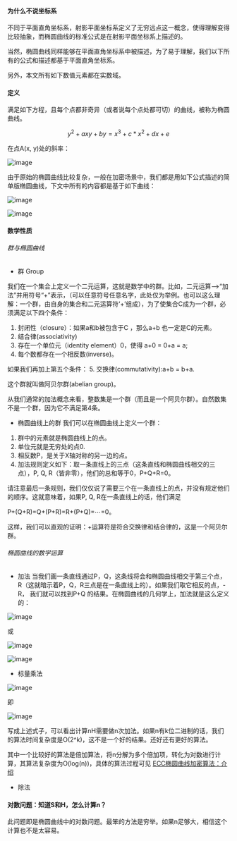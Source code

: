 #### 为什么不说坐标系
不同于平面直角坐标系，射影平面坐标系定义了无穷远点这一概念，使得理解变得比较抽象，而椭圆曲线的标准公式是在射影平面坐标系上描述的。

当然，椭圆曲线同样能够在平面直角坐标系中被描述，为了易于理解，我们以下所有的公式和描述都基于平面直角坐标系。

另外，本文所有如下数值元素都在实数域。

#### 定义
满足如下方程，且每个点都非奇异（或者说每个点处都可切）的曲线，被称为椭圆曲线。  
```math
y^2 + axy + by = x^3 + c*x^2 + dx + e
```

在点A(x, y)处的斜率：

![image](http://latex.codecogs.com/gif.latex?\\k=(3x^2+2cx+d-ay)/(2y+ax+b))


由于原始的椭圆曲线比较复杂，一般在加密场景中，我们都是用如下公式描述的简单版椭圆曲线，下文中所有的内容都是基于如下曲线：

![image](http://latex.codecogs.com/gif.latex?\\y^2=x^3+ax+b)

![image](http://latex.codecogs.com/gif.latex?\\4a^3+27b^2%3C%3E0)


#### 数学性质

###### 群与椭圆曲线

- 群 Group

我们在一个集合上定义一个二元运算，这就是数学中的群。比如，二元运算-->“加法”并用符号“+”表示，（可以任意符号任意名字，此处仅为举例。也可以这么理解：一个群，由自身的集合和二元运算符‘+’组成），为了使集合C成为一个群，必须满足以下四个条件：

1. 封闭性（closure）：如果a和b被包含于C ，那么a+b 也一定是C的元素。
2. 结合律(associativity)
3. 存在一个单位元（identity element）0，使得 a+0 = 0+a = a;
4. 每个数都存在一个相反数(inverse)。

如果我们再加上第五个条件：
5. 交换律(commutativity):a+b = b+a.

这个群就叫做阿贝尔群(abelian group)。

从我们通常的加法概念来看，整数集是一个群（而且是一个阿贝尔群）。自然数集 不是一个群，因为它不满足第4条。

- 椭圆曲线上的群
我们可以在椭圆曲线上定义一个群：

1. 群中的元素就是椭圆曲线上的点。
2. 单位元就是无穷处的点0.
3. 相反数P，是关于X轴对称的另一边的点。
4. 加法规则定义如下：取一条直线上的三点（这条直线和椭圆曲线相交的三点），P, Q, R（皆非零），他们的总和等于0，P+Q+R=0。

请注意最后一条规则，我们仅仅说了需要三个在一条直线上的点，并没有规定他们的顺序。这就意味着，如果P, Q, R在一条直线上的话，他们满足

P+(Q+R)=Q+(P+R)=R+(P+Q)=⋯=0。

这样，我们可以直观的证明：+运算符是符合交换律和结合律的，这是一个阿贝尔群。

###### 椭圆曲线的数学运算
- 加法
当我们画一条直线通过P，Q，这条线将会和椭圆曲线相交于第三个点，R（这就暗示着P，Q，R三点是在一条直线上的）。如果我们取它相反的点，-R， 我们就可以找到P+Q 的结果。在椭圆曲线的几何学上，加法就是这么定义的：

![image](http://latex.codecogs.com/gif.latex?\\P+Q+R=0)

或

![image](http://latex.codecogs.com/gif.latex?\\P+Q=-R)

![image](https://pic2.zhimg.com/80/v2-8d11ab14dddaef7b3877751b78775f75_720w.jpg) 

- 标量乘法

![image](http://latex.codecogs.com/gif.latex?\\S=H+H+....)

即

![image](http://latex.codecogs.com/gif.latex?\\S=n*H)

写成上述式子，可以看出计算nH需要做n次加法。如果n有k位二进制的话，我们的算法时间复杂度是O(2^k)，这不是一个好的结果。还好还有更好的算法。

其中一个比较好的算法是倍加算法，将n分解为多个倍加项，转化为对数进行计算，其算法复杂度为O(log(n))，具体的算法过程可见 [ECC椭圆曲线加密算法：介绍](https://zhuanlan.zhihu.com/p/36326221)


- 除法

#### 对数问题：知道S和H，怎么计算n？
此问题即是椭圆曲线中的对数问题。最笨的方法是穷举。如果n足够大，相信这个计算也不是太容易。

